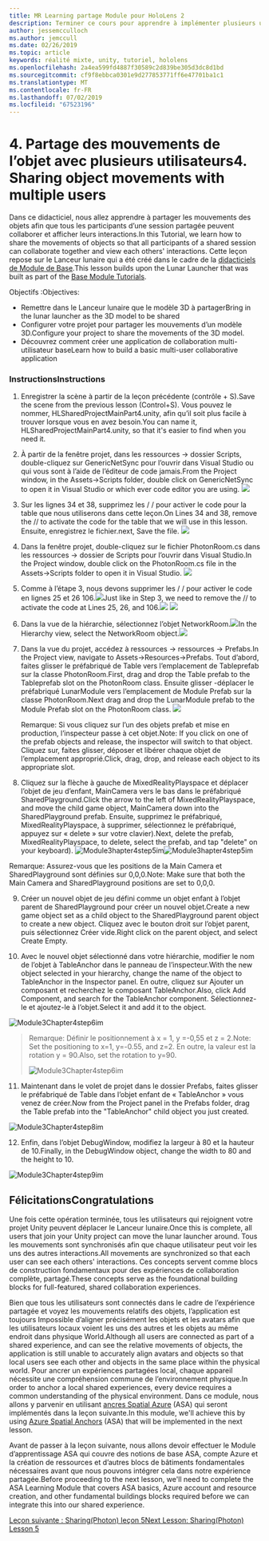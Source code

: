 ```yaml
---
title: MR Learning partage Module pour HoloLens 2
description: Terminer ce cours pour apprendre à implémenter plusieurs utilisateurs les expériences partagées au sein d’une application de HoloLens 2.
author: jessemcculloch
ms.author: jemccull
ms.date: 02/26/2019
ms.topic: article
keywords: réalité mixte, unity, tutoriel, hololens
ms.openlocfilehash: 2a4ea599fd4887f30589c2d839be305d3dc8d1bd
ms.sourcegitcommit: cf9f8ebbca0301e9d277853771ff6e47701ba1c1
ms.translationtype: MT
ms.contentlocale: fr-FR
ms.lasthandoff: 07/02/2019
ms.locfileid: "67523196"
---
```

# <a name="4-sharing-object-movements-with-multiple-users"></a><span data-ttu-id="1c909-104">4. Partage des mouvements de l’objet avec plusieurs utilisateurs</span><span class="sxs-lookup"><span data-stu-id="1c909-104">4. Sharing object movements with multiple users</span></span>

<span data-ttu-id="1c909-105">Dans ce didacticiel, nous allez apprendre à partager les mouvements des objets afin que tous les participants d’une session partagée peuvent collaborer et afficher leurs interactions.</span><span class="sxs-lookup"><span data-stu-id="1c909-105">In this Tutorial, we learn how to share the movements of objects so that all participants of a shared session can collaborate together and view each others' interactions.</span></span> <span data-ttu-id="1c909-106">Cette leçon repose sur le Lanceur lunaire qui a été créé dans le cadre de la [didacticiels de Module de Base](mrlearning-base.md).</span><span class="sxs-lookup"><span data-stu-id="1c909-106">This lesson builds upon the Lunar Launcher that was built as part of the [Base Module Tutorials](mrlearning-base.md).</span></span>

<span data-ttu-id="1c909-107">Objectifs :</span><span class="sxs-lookup"><span data-stu-id="1c909-107">Objectives:</span></span>

- <span data-ttu-id="1c909-108">Remettre dans le Lanceur lunaire que le modèle 3D à partager</span><span class="sxs-lookup"><span data-stu-id="1c909-108">Bring in the lunar launcher as the 3D model to be shared</span></span>
- <span data-ttu-id="1c909-109">Configurer votre projet pour partager les mouvements d’un modèle 3D.</span><span class="sxs-lookup"><span data-stu-id="1c909-109">Configure your project to share the movements of the 3D model.</span></span>
- <span data-ttu-id="1c909-110">Découvrez comment créer une application de collaboration multi-utilisateur base</span><span class="sxs-lookup"><span data-stu-id="1c909-110">Learn how to build a basic multi-user collaborative application</span></span>

### <a name="instructions"></a><span data-ttu-id="1c909-111">Instructions</span><span class="sxs-lookup"><span data-stu-id="1c909-111">Instructions</span></span>


1. <span data-ttu-id="1c909-112">Enregistrer la scène à partir de la leçon précédente (contrôle + S).</span><span class="sxs-lookup"><span data-stu-id="1c909-112">Save the scene from the previous lesson (Control+S).</span></span> <span data-ttu-id="1c909-113">Vous pouvez le nommer, HLSharedProjectMainPart4.unity, afin qu’il soit plus facile à trouver lorsque vous en avez besoin.</span><span class="sxs-lookup"><span data-stu-id="1c909-113">You can name it, HLSharedProjectMainPart4.unity, so that it's easier to find when you need it.</span></span>

2. <span data-ttu-id="1c909-114">À partir de la fenêtre projet, dans les ressources -> dossier Scripts, double-cliquez sur GenericNetSync pour l’ouvrir dans Visual Studio ou qui vous sont à l’aide de l’éditeur de code jamais.</span><span class="sxs-lookup"><span data-stu-id="1c909-114">From the Project window, in the Assets->Scripts folder, double click on GenericNetSync to open it in Visual Studio or which ever code editor you are using.</span></span>  ![](images/module3chapter4updatestep2.png)

3. <span data-ttu-id="1c909-115">Sur les lignes 34 et 38, supprimez les / / pour activer le code pour la table que nous utiliserons dans cette leçon.</span><span class="sxs-lookup"><span data-stu-id="1c909-115">On Lines 34 and 38, remove the // to activate the code for the table that we will use in this lesson.</span></span> <span data-ttu-id="1c909-116">Ensuite, enregistrez le fichier.</span><span class="sxs-lookup"><span data-stu-id="1c909-116">next, Save the file.</span></span> ![](images/module3chapter4updatestep3.png)

4. <span data-ttu-id="1c909-117">Dans la fenêtre projet, double-cliquez sur le fichier PhotonRoom.cs dans les ressources -> dossier de Scripts pour l’ouvrir dans Visual Studio.</span><span class="sxs-lookup"><span data-stu-id="1c909-117">In the Project window, double click on the PhotonRoom.cs file in the Assets->Scripts folder to open it in Visual Studio.</span></span> ![](images/module3chapter4updatestep4.png)

5. <span data-ttu-id="1c909-118">Comme à l’étape 3, nous devons supprimer les / / pour activer le code en lignes 25 et 26 106.![](images/module3chapter4updatestep5a.png)</span><span class="sxs-lookup"><span data-stu-id="1c909-118">Just like in Step 3, we need to remove the // to activate the code at Lines 25, 26, and 106.![](images/module3chapter4updatestep5a.png)</span></span> ![](images/module3chapter4updatestep5b.png)

6. <span data-ttu-id="1c909-119">Dans la vue de la hiérarchie, sélectionnez l’objet NetworkRoom.![](images/module3chapter4updatestep6.png)</span><span class="sxs-lookup"><span data-stu-id="1c909-119">In the Hierarchy view, select the NetworkRoom object.![](images/module3chapter4updatestep6.png)</span></span>

7. <span data-ttu-id="1c909-120">Dans la vue du projet, accédez à ressources -> ressources -> Prefabs.</span><span class="sxs-lookup"><span data-stu-id="1c909-120">In the Project view, navigate to Assets->Resources->Prefabs.</span></span> <span data-ttu-id="1c909-121">Tout d’abord, faites glisser le préfabriqué de Table vers l’emplacement de Tableprefab sur la classe PhotonRoom.</span><span class="sxs-lookup"><span data-stu-id="1c909-121">First, drag and drop the Table prefab to the Tableprefab slot on the PhotonRoom class.</span></span> <span data-ttu-id="1c909-122">Ensuite glisser -déplacer le préfabriqué LunarModule vers l’emplacement de Module Prefab sur la classe PhotonRoom.</span><span class="sxs-lookup"><span data-stu-id="1c909-122">Next drag and drop the LunarModule prefab to the Module Prefab slot on the PhotonRoom class.</span></span> ![](images/module3chapter4updatestep7.png)

   <span data-ttu-id="1c909-123">Remarque: Si vous cliquez sur l’un des objets prefab et mise en production, l’inspecteur passe à cet objet.</span><span class="sxs-lookup"><span data-stu-id="1c909-123">Note: If you click on one of the prefab objects and release, the inspector will switch to that object.</span></span> <span data-ttu-id="1c909-124">Cliquez sur, faites glisser, déposer et libérer chaque objet de l’emplacement approprié.</span><span class="sxs-lookup"><span data-stu-id="1c909-124">Click, drag, drop, and release each object to its appropriate slot.</span></span>



8. <span data-ttu-id="1c909-125">Cliquez sur la flèche à gauche de MixedRealityPlayspace et déplacer l’objet de jeu d’enfant, MainCamera vers le bas dans le préfabriqué SharedPlayground.</span><span class="sxs-lookup"><span data-stu-id="1c909-125">Click the arrow to the left of MixedRealityPlayspace, and move the child game object, MainCamera down into the SharedPlayground prefab.</span></span> <span data-ttu-id="1c909-126">Ensuite, supprimez le préfabriqué, MixedRealityPlayspace, à supprimer, sélectionnez le préfabriqué, appuyez sur « delete » sur votre clavier).</span><span class="sxs-lookup"><span data-stu-id="1c909-126">Next, delete the prefab, MixedRealityPlayspace, to delete, select the prefab, and tap "delete" on your keyboard).</span></span>
<span data-ttu-id="1c909-127">![Module3hapter4step5im](images/module3chapter4step5im.PNG)</span><span class="sxs-lookup"><span data-stu-id="1c909-127">![Module3hapter4step5im](images/module3chapter4step5im.PNG)</span></span>

<span data-ttu-id="1c909-128">Remarque:  Assurez-vous que les positions de la Main Camera et SharedPlayground sont définies sur 0,0,0.</span><span class="sxs-lookup"><span data-stu-id="1c909-128">Note:  Make sure that both the Main Camera and SharedPlayground positions are set to 0,0,0.</span></span>

9. <span data-ttu-id="1c909-129">Créer un nouvel objet de jeu défini comme un objet enfant à l’objet parent de SharedPlayground pour créer un nouvel objet.</span><span class="sxs-lookup"><span data-stu-id="1c909-129">Create a new game object set as a child object to the SharedPlayground parent object to create a new object.</span></span> <span data-ttu-id="1c909-130">Cliquez avec le bouton droit sur l’objet parent, puis sélectionnez Créer vide.</span><span class="sxs-lookup"><span data-stu-id="1c909-130">Right click on the parent object, and select Create Empty.</span></span> 

10. <span data-ttu-id="1c909-131">Avec le nouvel objet sélectionné dans votre hiérarchie, modifier le nom de l’objet à TableAnchor dans le panneau de l’inspecteur.</span><span class="sxs-lookup"><span data-stu-id="1c909-131">With the new object selected in your hierarchy, change the name of the object to TableAnchor in the Inspector panel.</span></span> <span data-ttu-id="1c909-132">En outre, cliquez sur Ajouter un composant et recherchez le composant TableAnchor.</span><span class="sxs-lookup"><span data-stu-id="1c909-132">Also, click Add Component, and search for the TableAnchor component.</span></span> <span data-ttu-id="1c909-133">Sélectionnez-le et ajoutez-le à l’objet.</span><span class="sxs-lookup"><span data-stu-id="1c909-133">Select it and add it to the object.</span></span> 

![Module3Chapter4step6im](images/module3chapter4step7im.PNG)

> <span data-ttu-id="1c909-135">Remarque: Définir le positionnement à x = 1, y =-0,55 et z = 2.</span><span class="sxs-lookup"><span data-stu-id="1c909-135">Note: Set the positioning to x=1, y=-0.55, and z=2.</span></span> <span data-ttu-id="1c909-136">En outre, la valeur est la rotation y = 90.</span><span class="sxs-lookup"><span data-stu-id="1c909-136">Also, set the rotation to y=90.</span></span> 
>
> ![Module3Chapter4step6im](images/module3chapter4noteim.PNG)

11. <span data-ttu-id="1c909-138">Maintenant dans le volet de projet dans le dossier Prefabs, faites glisser le préfabriqué de Table dans l’objet enfant de « TableAnchor » vous venez de créer.</span><span class="sxs-lookup"><span data-stu-id="1c909-138">Now from the Project panel in the Prefabs folder, drag the Table prefab into the "TableAnchor" child object you just created.</span></span>

![Module3Chapter4step8im](images/module3chapter4step8im.PNG)



12. <span data-ttu-id="1c909-140">Enfin, dans l’objet DebugWindow, modifiez la largeur à 80 et la hauteur de 10.</span><span class="sxs-lookup"><span data-stu-id="1c909-140">Finally, in the DebugWindow object, change the width to 80 and the height to 10.</span></span>

![Module3Chapter4step9im](images/module3chapter4step11im.PNG)




## <a name="congratulations"></a><span data-ttu-id="1c909-142">Félicitations</span><span class="sxs-lookup"><span data-stu-id="1c909-142">Congratulations</span></span>


<span data-ttu-id="1c909-143">Une fois cette opération terminée, tous les utilisateurs qui rejoignent votre projet Unity peuvent déplacer le Lanceur lunaire.</span><span class="sxs-lookup"><span data-stu-id="1c909-143">Once this is complete, all users that join your Unity project can move the lunar launcher around.</span></span> <span data-ttu-id="1c909-144">Tous les mouvements sont synchronisés afin que chaque utilisateur peut voir les uns des autres interactions.</span><span class="sxs-lookup"><span data-stu-id="1c909-144">All movements are synchronized so that each user can see each others' interactions.</span></span> <span data-ttu-id="1c909-145">Ces concepts servent comme blocs de construction fondamentaux pour des expériences de collaboration complète, partagé.</span><span class="sxs-lookup"><span data-stu-id="1c909-145">These concepts serve as the foundational building blocks for full-featured, shared collaboration experiences.</span></span> 

<span data-ttu-id="1c909-146">Bien que tous les utilisateurs sont connectés dans le cadre de l’expérience partagée et voyez les mouvements relatifs des objets, l’application est toujours Impossible d’aligner précisément les objets et les avatars afin que les utilisateurs locaux voient les uns des autres et les objets au même endroit dans physique World.</span><span class="sxs-lookup"><span data-stu-id="1c909-146">Although all users are connected as part of a shared experience, and can see the relative movements of objects, the application is still unable to accurately align avatars and objects so that local users see each other and objects in the same place within the physical world.</span></span> <span data-ttu-id="1c909-147">Pour ancrer un expériences partagées local, chaque appareil nécessite une compréhension commune de l’environnement physique.</span><span class="sxs-lookup"><span data-stu-id="1c909-147">In order to anchor a local shared experiences, every device requires a common understanding of the physical environment.</span></span> <span data-ttu-id="1c909-148">Dans ce module, nous allons y parvenir en utilisant [ancres Spatial Azure](<https://azure.microsoft.com/en-us/services/spatial-anchors/>) (ASA) qui seront implémentés dans la leçon suivante.</span><span class="sxs-lookup"><span data-stu-id="1c909-148">In this module, we'll achieve this by using [Azure Spatial Anchors](<https://azure.microsoft.com/en-us/services/spatial-anchors/>) (ASA) that will be implemented in the next lesson.</span></span>

<span data-ttu-id="1c909-149">Avant de passer à la leçon suivante, nous allons devoir effectuer le Module d’apprentissage ASA qui couvre des notions de base ASA, compte Azure et la création de ressources et d’autres blocs de bâtiments fondamentales nécessaires avant que nous pouvons intégrer cela dans notre expérience partagée.</span><span class="sxs-lookup"><span data-stu-id="1c909-149">Before proceeding to the next lesson, we'll need to complete the ASA Learning Module that covers ASA basics, Azure account and resource creation, and other fundamental buildings blocks required before we can integrate this into our shared experience.</span></span>

<span data-ttu-id="1c909-150">[Leçon suivante : Sharing(Photon) leçon 5](mrlearning-sharing(photon)-ch5.md)</span><span class="sxs-lookup"><span data-stu-id="1c909-150">[Next Lesson: Sharing(Photon) Lesson 5](mrlearning-sharing(photon)-ch5.md)</span></span>

